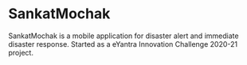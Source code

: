 # SankatMochak
SankatMochak is a mobile application for disaster alert and immediate disaster response. Started as a eYantra Innovation Challenge 2020-21 project. 
